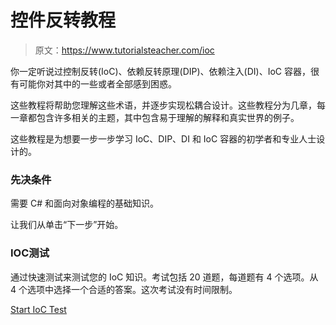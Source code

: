 # 控件反转教程

> 原文：<https://www.tutorialsteacher.com/ioc>

你一定听说过控制反转(IoC)、依赖反转原理(DIP)、依赖注入(DI)、IoC 容器，很有可能你对其中的一些或者全部感到困惑。

这些教程将帮助您理解这些术语，并逐步实现松耦合设计。这些教程分为几章，每一章都包含许多相关的主题，其中包含易于理解的解释和真实世界的例子。

这些教程是为想要一步一步学习 IoC、DIP、DI 和 IoC 容器的初学者和专业人士设计的。

### 先决条件

需要 C# 和面向对象编程的基础知识。

让我们从单击“下一步”开始。

### IOC测试

通过快速测试来测试您的 IoC 知识。考试包括 20 道题，每道题有 4 个选项。从 4 个选项中选择一个合适的答案。这次考试没有时间限制。

[Start IoC Test](/online-test/ioc-test)